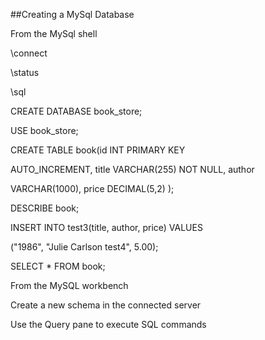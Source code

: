 ##Creating a MySql Database

From the MySql shell

\connect

\status

\sql

CREATE DATABASE book_store;

USE book_store;

CREATE TABLE book(id INT PRIMARY KEY 

AUTO_INCREMENT, title VARCHAR(255) NOT NULL, author 

VARCHAR(1000), price DECIMAL(5,2) );

DESCRIBE book;

INSERT INTO test3(title, author, price) VALUES 

("1986", "Julie Carlson test4", 5.00);

SELECT * FROM book;


From the MySQL workbench

Create a new schema in the connected server

Use the Query pane to execute SQL commands

